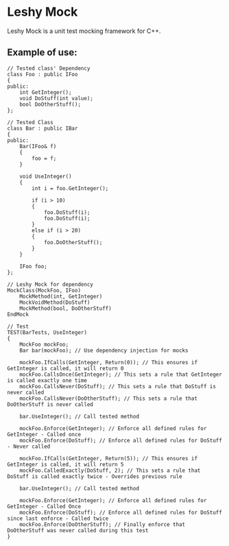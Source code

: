 # Leshy Mock

Leshy Mock is a unit test mocking framework for C++.

## Example of use:

    // Tested class' Dependency
    class Foo : public IFoo
    {
    public:
        int GetInteger();
        void DoStuff(int value);
        bool DoOtherStuff();
    };

    // Tested Class
    class Bar : public IBar
    {
    public:
        Bar(IFoo& f)
        {
            foo = f;
        }

        void UseInteger()
        {
            int i = foo.GetInteger();

            if (i > 10)
            {
                foo.DoStuff(i);
                foo.DoStuff(i);
            }
            else if (i > 20)
            {
                foo.DoOtherStuff();
            }
        }

        IFoo foo;
    };

    // Leshy Mock for dependency
    MockClass(MockFoo, IFoo)
        MockMethod(int, GetInteger)
        MockVoidMethod(DoStuff)
        MockMethod(bool, DoOtherStuff)
    EndMock

    // Test
    TEST(BarTests, UseInteger)
    {
        MockFoo mockFoo;
        Bar bar(mockFoo); // Use dependency injection for mocks

        mockFoo.IfCalls(GetInteger, Return(0)); // This ensures if GetInteger is called, it will return 0
        mockFoo.CallsOnce(GetInteger); // This sets a rule that GetInteger is called exactly one time
        mockFoo.CallsNever(DoStuff); // This sets a rule that DoStuff is never called
        mockFoo.CallsNever(DoOtherStuff); // This sets a rule that DoOtherStuff is never called

        bar.UseInteger(); // Call tested method

        mockFoo.Enforce(GetInteger); // Enforce all defined rules for GetInteger - Called once
        mockFoo.Enforce(DoStuff); // Enforce all defined rules for DoStuff - Never called
        
        mockFoo.IfCalls(GetInteger, Return(5)); // This ensures if GetInteger is called, it will return 5
        mockFoo.CalledExactly(DoStuff, 2); // This sets a rule that DoStuff is called exactly twice - Overrides previous rule

        bar.UseInteger(); // Call tested method

        mockFoo.Enforce(GetInteger); // Enforce all defined rules for GetInteger - Called Once
        mockFoo.Enforce(DoStuff); // Enforce all defined rules for DoStuff since last enforce - Called twice
        mockFoo.Enforce(DoOtherStuff); // Finally enforce that DoOtherStuff was never called during this test
    }
